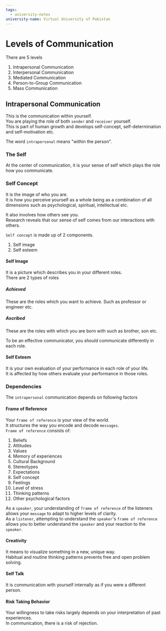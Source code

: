```yaml
---
tags:
  - university-notes
university-name: Virtual University of Pakistan
---
```


# Levels of Communication
There are 5 levels

1. Intrapersonal Communication  
2. Interpersonal Communication  
3. Mediated Communication  
4. Person-to-Group Communication  
5. Mass Communication

## Intrapersonal Communication
This is the communication within yourself.  
You are playing the role of both `sender` and `receiver` yourself.  
This is part of human growth and develops self-concept, self-determination and self-motivation etc.

The word `intrapersonal` means "within the person".

### The Self
At the center of communication, it is your sense of self which plays the role how you communicate.

### Self Concept
It is the image of who you are.  
It is how you perceive yourself as a whole being as a combination of all dimensions such as psychological, spiritual, intellectual etc.  

It also involves how others see you.  
Research reveals that our sense of self comes from our interactions with others.

 `Self concept` is made up of 2 components.
1. Self image
2. Self esteem

#### Self Image
It is a picture which describes you in your different roles.  
There are 2 types of roles

##### Achieved
These are the roles which you want to achieve. Such as professor or engineer etc.

##### Ascribed
These are the roles with which you are born with such as brother, son etc.

To be an effective communicator, you _should_ communicate differently in each role.

#### Self Esteem
It is your own evaluation of your performance in each role of your life.  
It is affected by how others evaluate your performance in those roles.

### Dependencies
The `intrapersonal` communication depends on following factors

#### Frame of Reference
Your `frame of reference` is your view of the world.  
It structures the way you encode and decode `messages`.  
`Frame of reference` consists of:

1. Beliefs
2. Attitudes
3. Values
4. Memory of experiences
5. Cultural Background
6. Stereotypes
7. Expectations
8. Self concept
9. Feelings
10. Level of stress
11. Thinking patterns
12. Other psychological factors

As a `speaker`, your understanding of `frame of reference` of the listeners allows your `message` to adapt to higher levels of clarity.  
As a `listener`, attempting to understand the `speaker`'s `frame of reference` allows you to better understand the `speaker` and your reaction to the `speaker`.

#### Creativity
It means to visualize something in a new, unique way.  
Habitual and routine thinking patterns prevents free and open problem solving.

#### Self Talk
It is communication with yourself internally as if you were a different person.

#### Risk Taking Behavior
Your willingness to take risks largely depends on your interpretation of past experiences.  
In communication, there is a risk of rejection.
